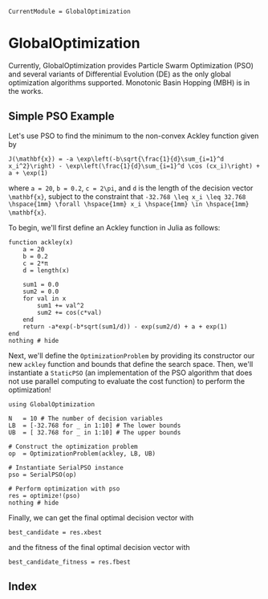 ```@meta
CurrentModule = GlobalOptimization
```

# GlobalOptimization

Currently, GlobalOptimization provides Particle Swarm Optimization (PSO) and several variants of Differential Evolution (DE) as the only global optimization algorithms supported. Monotonic Basin Hopping (MBH) is in the works.

## Simple PSO Example
Let's use PSO to find the minimum to the non-convex Ackley function given by

``J(\mathbf{x}) = -a \exp\left(-b\sqrt{\frac{1}{d}\sum_{i=1}^d x_i^2}\right) - \exp\left(\frac{1}{d}\sum_{i=1}^d \cos (cx_i)\right) + a + \exp(1)``

where ``a = 20``, ``b = 0.2``, ``c = 2\pi``, and `d` is the length of the decision vector ``\mathbf{x}``, subject to the constraint that ``-32.768 \leq x_i \leq 32.768 \hspace{1mm} \forall \hspace{1mm} x_i \hspace{1mm} \in \hspace{1mm} \mathbf{x}``.

To begin, we'll first define an Ackley function in Julia as follows:
```@example simple_ackley
function ackley(x)
    a = 20
    b = 0.2
    c = 2*π
    d = length(x)

    sum1 = 0.0
    sum2 = 0.0
    for val in x
        sum1 += val^2
        sum2 += cos(c*val)
    end
    return -a*exp(-b*sqrt(sum1/d)) - exp(sum2/d) + a + exp(1)
end
nothing # hide
```

Next, we'll define the `OptimizationProblem` by providing its constructor our new `ackley` function and bounds that define the search space. Then, we'll instantiate a `StaticPSO` (an implementation of the PSO algorithm that does not use parallel computing to evaluate the cost function) to perform the optimization!

```@example simple_ackley
using GlobalOptimization

N   = 10 # The number of decision variables
LB  = [-32.768 for _ in 1:10] # The lower bounds
UB  = [ 32.768 for _ in 1:10] # The upper bounds

# Construct the optimization problem
op  = OptimizationProblem(ackley, LB, UB)

# Instantiate SerialPSO instance
pso = SerialPSO(op)

# Perform optimization with pso
res = optimize!(pso)
nothing # hide
```

Finally, we can get the final optimal decision vector with
```@example simple_ackley
best_candidate = res.xbest
```

and the fitness of the final optimal decision vector with
```@example simple_ackley
best_candidate_fitness = res.fbest
```

## Index
```@index
```
